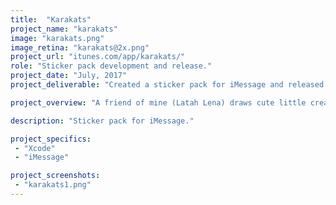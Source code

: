 ```yaml
---
title:  "Karakats"
project_name: "karakats"
image: "karakats.png"
image_retina: "karakats@2x.png"
project_url: "itunes.com/app/karakats/"
role: "Sticker pack development and release."
project_date: "July, 2017"
project_deliverable: "Created a sticker pack for iMessage and released it to the AppStore."

project_overview: "A friend of mine (Latah Lena) draws cute little creatures. She calls them karakats. I wanted to try how stickers for iMessage work and asked her, if she wants to create a sticker pack out of her karakats. Lena sent me all the images and I created a sticker pack and released it to the AppStore. It's free, try it :)"

description: "Sticker pack for iMessage."

project_specifics:
 - "Xcode"
 - "iMessage"

project_screenshots:
 - "karakats1.png"
---
```

